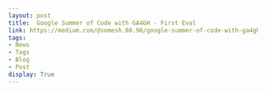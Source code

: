 ```yaml
---
layout: post
title:  Google Summer of Code with GA4GH - First Eval
link: https://medium.com/@somesh.08.96/google-summer-of-code-with-ga4gh-first-eval-bd91e0f9d259
tags:
- News
- Tags
- Blog
- Post
display: True
---
```

